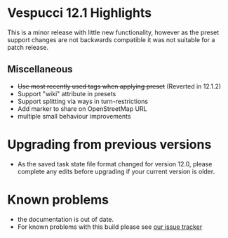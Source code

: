 # Vespucci 12.1 Highlights

This is a minor release with little new functionality, however as the preset support changes are not backwards compatible it was not suitable for a patch release.

## Miscellaneous

* ~~Use most recently used tags when applying preset~~ (Reverted in 12.1.2)
* Support "wiki" attribute in presets
* Support splitting via ways in turn-restrictions
* Add marker to share on OpenStreetMap URL
* multiple small behaviour improvements

# Upgrading from previous versions

* As the saved task state file format changed for version 12.0, please complete any edits before upgrading if your current version is older.

# Known problems

* the documentation is out of date.
* For known problems with this build please see [our issue tracker](https://github.com/MarcusWolschon/osmeditor4android/issues)

